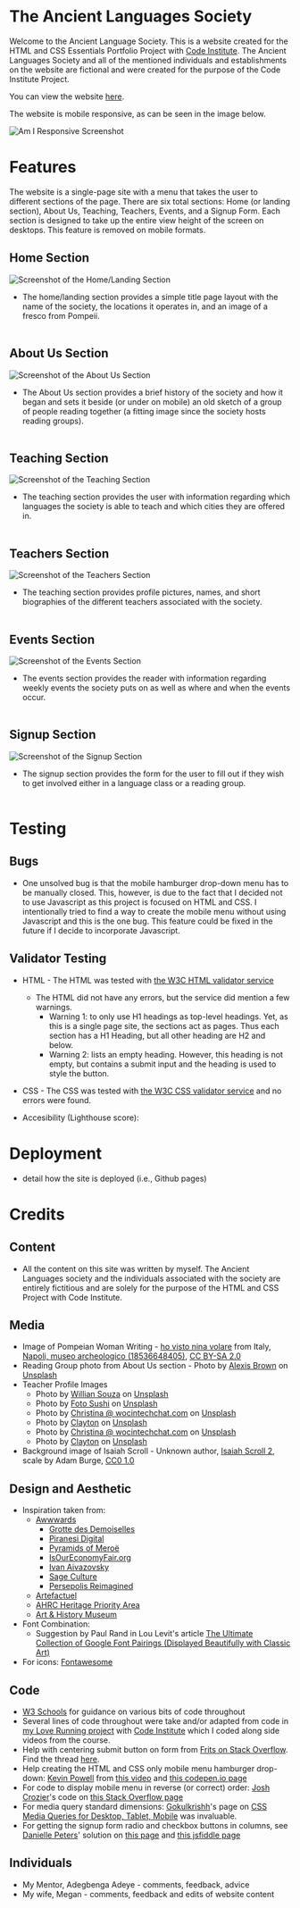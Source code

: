 # The Ancient Languages Society

Welcome to the Ancient Language Society. This is a website created for the HTML and CSS Essentials Portfolio Project with [Code Institute](https://codeinstitute.net). The Ancient Languages Society and all of the mentioned individuals and establishments on the website are fictional and were created for the purpose of the Code Institute Project.

You can view the website [here](https://adamsburge.github.io/Ancient-Languages-Society/).

The website is mobile responsive, as can be seen in the image below.

![Am I Responsive Screenshot](assets/images/am-i-responsive-image.png)


# Features

The website is a single-page site with a menu that takes the user to different sections of the page. There are six total sections: Home (or landing section), About Us, Teaching, Teachers, Events, and a Signup Form. Each section is designed to take up the entire view height of the screen on desktops. This feature is removed on mobile formats.

## Home Section
![Screenshot of the Home/Landing Section](assets/images/home-landing.png)

- The home/landing section provides a simple title page layout with the name of the society, the locations it operates in, and an image of a fresco from Pompeii.
<br><br>

## About Us Section
![Screenshot of the About Us Section](assets/images/about-us.png)

- The About Us section provides a brief history of the society and how it began and sets it beside (or under on mobile) an old sketch of a group of people reading together (a fitting image since the society hosts reading groups).
<br><br>

## Teaching Section
![Screenshot of the Teaching Section](assets/images/teaching.png)

- The teaching section provides the user with information regarding which languages the society is able to teach and which cities they are offered in. 
<br><br>

## Teachers Section
![Screenshot of the Teachers Section](assets/images/teachers.png)

- The teaching section provides profile pictures, names, and short biographies of the different teachers associated with the society.
<br><br>

## Events Section
![Screenshot of the Events Section](assets/images/events.png)

- The events section provides the reader with information regarding weekly events the society puts on as well as where and when the events occur.
<br><br>

## Signup Section
![Screenshot of the Signup Section](assets/images/signup.png)

- The signup section provides the form for the user to fill out if they wish to get involved either in a language class or a reading group.
<br><br>

# Testing



## Bugs

- One unsolved bug is that the mobile hamburger drop-down menu has to be manually closed. This, however, is due to the fact that I decided not to use Javascript as this project is focused on HTML and CSS. I intentionally tried to find a way to create the mobile menu without using Javascript and this is the one bug. This feature could be fixed in the future if I decide to incorporate Javascript.

## Validator Testing

- HTML - The HTML was tested with [the W3C HTML validator service](https://validator.w3.org)
    - The HTML did not have any errors, but the service did mention a few warnings. 
        - Warning 1: to only use H1 headings as top-level headings. Yet, as this is a single page site, the sections act as pages. Thus each section has a H1 Heading, but all other heading are H2 and below.
        - Warning 2: lists an empty heading. However, this heading is not empty, but contains a submit input and the heading is used to style the button.

- CSS - The CSS was tested with [the W3C CSS validator service](https://jigsaw.w3.org/css-validator/) and no errors were found.

- Accesibility (Lighthouse score):

# Deployment

- detail how the site is deployed (i.e., Github pages)

# Credits

## Content
- All the content on this site was written by myself. The Ancient Languages society and the individuals associated with the society are entirely fictitious and are solely for the purpose of the HTML and CSS Project with Code Institute.


## Media
- Image of Pompeian Woman Writing - <a href="https://www.flickr.com/people/41099823@N00">ho visto nina volare</a> from Italy, <a href="https://commons.wikimedia.org/wiki/File:Napoli,_museo_archeologico_(18536648405).jpg">Napoli, museo archeologico (18536648405)</a>, <a href="https://creativecommons.org/licenses/by-sa/2.0/legalcode" rel="license">CC BY-SA 2.0</a>
- Reading Group photo from About Us section - Photo by <a href="https://unsplash.com/@alexisrbrown?utm_source=unsplash&utm_medium=referral&utm_content=creditCopyText">Alexis Brown</a> on <a href="https://unsplash.com/s/photos/reading-group?utm_source=unsplash&utm_medium=referral&utm_content=creditCopyText">Unsplash</a>
- Teacher Profile Images
    - Photo by <a href="https://unsplash.com/@willsouzabr?utm_source=unsplash&utm_medium=referral&utm_content=creditCopyText">Willian Souza</a> on <a href="https://unsplash.com/s/photos/headshot?utm_source=unsplash&utm_medium=referral&utm_content=creditCopyText">Unsplash</a>
  - Photo by <a href="https://unsplash.com/@fotosushi?utm_source=unsplash&utm_medium=referral&utm_content=creditCopyText">Foto Sushi</a> on <a href="https://unsplash.com/s/photos/headshot?utm_source=unsplash&utm_medium=referral&utm_content=creditCopyText">Unsplash</a>
  - Photo by <a href="https://unsplash.com/@wocintechchat?utm_source=unsplash&utm_medium=referral&utm_content=creditCopyText">Christina @ wocintechchat.com</a> on <a href="https://unsplash.com/s/photos/headshot?utm_source=unsplash&utm_medium=referral&utm_content=creditCopyText">Unsplash</a>
  - Photo by <a href="https://unsplash.com/@ibidsy?utm_source=unsplash&utm_medium=referral&utm_content=creditCopyText">Clayton</a> on <a href="https://unsplash.com/s/photos/headshot?utm_source=unsplash&utm_medium=referral&utm_content=creditCopyText">Unsplash</a>
  - Photo by <a href="https://unsplash.com/@wocintechchat?utm_source=unsplash&utm_medium=referral&utm_content=creditCopyText">Christina @ wocintechchat.com</a> on <a href="https://unsplash.com/s/photos/headshot?utm_source=unsplash&utm_medium=referral&utm_content=creditCopyText">Unsplash</a>
  - Photo by <a href="https://unsplash.com/@ibidsy?utm_source=unsplash&utm_medium=referral&utm_content=creditCopyText">Clayton</a> on <a href="https://unsplash.com/s/photos/headshot?utm_source=unsplash&utm_medium=referral&utm_content=creditCopyText">Unsplash</a>
- Background image of Isaiah Scroll - Unknown author, <a href="https://commons.wikimedia.org/wiki/File:Isaiah_Scroll_2.jpg">Isaiah Scroll 2</a>, scale by Adam Burge, <a href="https://creativecommons.org/publicdomain/zero/1.0/legalcode" rel="license">CC0 1.0</a>
  
  
  

## Design and Aesthetic
- Inspiration taken from: 
    - [Awwwards](https://www.awwwards.com)
        - [Grotte des Demoiselles](https://www.demoiselles.com/fr)
        - [Piranesi Digital](https://piranesi.kunsthalle-karlsruhe.de/de)
        - [Pyramids of Meroë](https://artsexperiments.withgoogle.com/meroe/)
        - [IsOurEconomyFair.org](https://isoureconomyfair.org)
        - [Ivan Aivazovsky](http://ivanaivazovsky.life)
        - [Sage Culture](https://sageculture.com)
        - [Persepolis Reimagined](https://persepolis.getty.edu)
    - [Artefactuel](https://artefactuel.ca)
    - [AHRC Heritage Priority Area](https://heritage-research.org)
    - [Art & History Museum](https://www.artandhistory.museum)
- Font Combination:
    - Suggestion by Paul Rand in Lou Levit's article [The Ultimate Collection of Google Font Pairings (Displayed Beautifully with Classic Art)](https://heyreliable.com/ultimate-google-font-pairings/)
- For icons: [Fontawesome](https://fontawesome.com)

## Code
- [W3 Schools](https://www.w3schools.com) for guidance on various bits of code throughout 
- Several lines of code throughout were take and/or adapted from code in [my Love Running project](https://github.com/adamsburge/love-running-project) with [Code Institute](https://codeinstitute.net) which I coded along side videos from the course.
- Help with centering submit button on form from [Frits on Stack Overflow](https://stackoverflow.com/users/6049581/frits). Find the thread [here](https://stackoverflow.com/questions/45430798/how-do-you-horizontal-align-submit-button).
- Help creating the HTML and CSS only mobile menu hamburger drop-down: [Kevin Powell](https://www.youtube.com/kepowob) from [this video](https://www.youtube.com/watch?v=8QKOaTYvYUA) and [this codepen.io page](https://codepen.io/kevinpowell/pen/jxppmr)
- For code to display mobile menu in reverse (or correct) order: [Josh Crozier](https://stackoverflow.com/users/2680216/josh-crozier)'s code on [this Stack Overflow page](https://stackoverflow.com/questions/25695000/how-to-display-a-reverse-ordered-list-in-html)
- For media query standard dimensions: [Gokulkrishh](https://gist.github.com/gokulkrishh)'s page on [CSS Media Queries for Desktop, Tablet, Mobile](https://gist.github.com/gokulkrishh/242e68d1ee94ad05f488) was invaluable.
- For getting the signup form radio and checkbox buttons in columns, see [Danielle Peters](https://community.hubspot.com/t5/user/viewprofilepage/user-id/4505)' solution on [this page](https://community.hubspot.com/t5/Lead-Capture-Tools/Forms-multiple-columns-for-check-boxes/m-p/9531) and [this jsfiddle page](http://jsfiddle.net/pynhA/2/)

## Individuals
- My Mentor, Adegbenga Adeye - comments, feedback, advice
- My wife, Megan - comments, feedback and edits of website content
